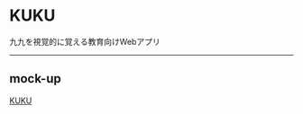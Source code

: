 # KUKU
九九を視覚的に覚える教育向けWebアプリ

---
## mock-up
[KUKU](https://www.figma.com/file/gCYA8I9lnOQmAwLkEN7sO2/Design?node-id=0%3A1)
